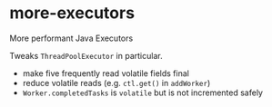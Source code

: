 # more-executors
More performant Java Executors

Tweaks `ThreadPoolExecutor` in particular.

* make five frequently read volatile fields final
* reduce volatile reads (e.g. `ctl.get()` in `addWorker`)
* `Worker.completedTasks` is `volatile` but is not incremented safely
